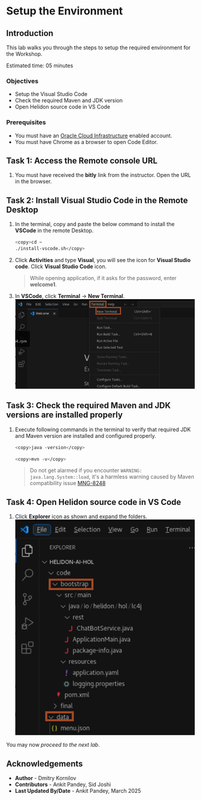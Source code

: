# Setup the Environment

## Introduction

This lab walks you through the steps to setup the required environment for the Workshop.

Estimated time: 05 minutes

### Objectives

* Setup the Visual Studio Code
* Check the required Maven and JDK version
* Open Helidon source code in VS Code

### Prerequisites

* You must have an [Oracle Cloud Infrastructure](https://cloud.oracle.com/en_US/cloud-infrastructure) enabled account.
* You must have Chrome as a browser to open Code Editor.



## Task 1: Access the Remote console URL

1. You must have received the **bitly** link from the instructor. Open the URL in the browser.

## Task 2: Install Visual Studio Code in the Remote Desktop


1. In the terminal, copy and paste the below command to install the **VSCode** in the remote Desktop.
    ```bash
    <copy>cd ~
    ./install-vscode.sh</copy>
    ```

2. Click **Activities** and type **Visual**, you will see the icon for **Visual Studio code**. Click **Visual Studio Code** icon.
    > While opening application, if it asks for the password, enter **welcome1**.

    
3. In **VSCode**, click **Terminal** -> **New Terminal**.
    ![Open Terminal](images/open-terminal.png)


## Task 3: Check the required Maven and JDK versions are installed properly

1. Execute following commands in the terminal to verify that required JDK and Maven version are installed and configured properly.

    ```bash
    <copy>java -version</copy>
    ```

    ```bash
    <copy>mvn -v</copy>
    ```

    > Do not get alarmed if you encounter `WARNING: java.lang.System::load`, it's a harmless warning caused by Maven compatibility issue [MNG-8248](https://issues.apache.org/jira/browse/MNG-8248)

## Task 4: Open Helidon source code in VS Code

1. Click **Explorer** icon as shown and expand the folders.
        ![open explorer](images/open-explorer.png)

You may now *proceed to the next lab*.


## Acknowledgements

* **Author** - Dmitry Kornilov
* **Contributors** - Ankit Pandey, Sid Joshi
* **Last Updated By/Date** - Ankit Pandey, March 2025